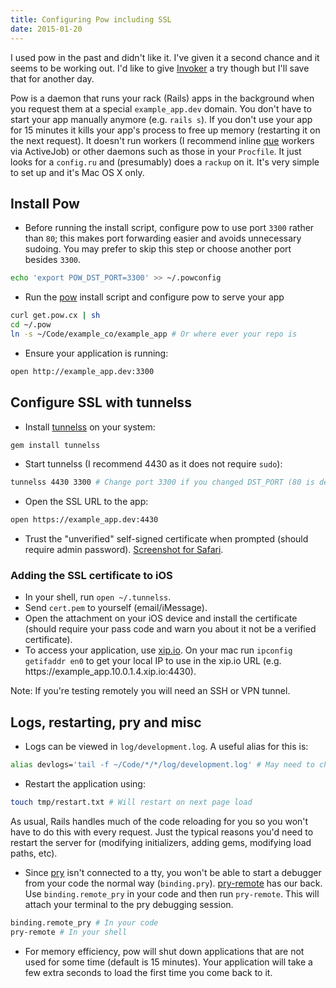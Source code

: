 ```yaml
---
title: Configuring Pow including SSL
date: 2015-01-20
---
```


I used pow in the past and didn't like it. I've given it a second chance and it seems to be working out. I'd like to give [Invoker](http://invoker.codemancers.com) a try though but I'll save that for another day.

Pow is a daemon that runs your rack (Rails) apps in the background when you request them at a special `example_app.dev` domain. You don't have to start your app manually anymore (e.g. `rails s`). If you don't use your app for 15 minutes it kills your app's process to free up memory (restarting it on the next request). It doesn't run workers (I recommend inline [que](https://github.com/chanks/que) workers via ActiveJob) or other daemons such as those in your `Procfile`. It just looks for a `config.ru` and (presumably) does a `rackup` on it. It's very simple to set up and it's Mac OS X only.

## Install Pow

- Before running the install script, configure pow to use port `3300` rather than `80`; this makes port forwarding easier and avoids unnecessary sudoing. You may prefer to skip this step or choose another port besides `3300`.

```sh
echo 'export POW_DST_PORT=3300' >> ~/.powconfig
```

- Run the [pow](http://pow.cx) install script and configure pow to serve your app

```sh
curl get.pow.cx | sh
cd ~/.pow
ln -s ~/Code/example_co/example_app # Or where ever your repo is
```

- Ensure your application is running:

```sh
open http://example_app.dev:3300
```

## Configure SSL with tunnelss
- Install [tunnelss](https://github.com/rchampourlier/tunnelss) on your system:

```sh
gem install tunnelss
```

- Start tunnelss (I recommend 4430 as it does not require `sudo`):

```sh
tunnelss 4430 3300 # Change port 3300 if you changed DST_PORT (80 is default)
```

- Open the SSL URL to the app:

```sh
open https://example_app.dev:4430
```

- Trust the "unverified" self-signed certificate when prompted (should require admin password). [Screenshot for Safari](https://cloud.githubusercontent.com/assets/28198/5825515/9d33e926-a0b1-11e4-8fa2-8fb5157b2e86.png).

### Adding the SSL certificate to iOS
- In your shell, run `open ~/.tunnelss`.
- Send `cert.pem` to yourself (email/iMessage).
- Open the attachment on your iOS device and install the certificate (should require your pass code and warn you about it not be a verified certificate).
- To access your application, use [xip.io](http://xip.io). On your mac run `ipconfig getifaddr en0` to get your local IP to use in the xip.io URL (e.g. https://example\_app.10.0.1.4.xip.io:4430).

Note: If you're testing remotely you will need an SSH or VPN tunnel.

## Logs, restarting, pry and misc
- Logs can be viewed in `log/development.log`. A useful alias for this is:

```sh
alias devlogs='tail -f ~/Code/*/*/log/development.log' # May need to change path
```

- Restart the application using:

```sh
touch tmp/restart.txt # Will restart on next page load
```

As usual, Rails handles much of the code reloading for you so you won't have to do this with every request. Just the typical reasons you'd need to restart the server for (modifying initializers, adding gems, modifying load paths, etc).

- Since [pry](http://pryrepl.org) isn't connected to a tty, you won't be able to start a debugger from your code the normal way (`binding.pry`). [pry-remote](https://github.com/Mon-Ouie/pry-remote) has our back. Use `binding.remote_pry` in your code and then run `pry-remote`. This will attach your terminal to the pry debugging session.

```sh
binding.remote_pry # In your code
pry-remote # In your shell
```

- For memory efficiency, pow will shut down applications that are not used for some time (default is 15 minutes). Your application will take a few extra seconds to load the first time you come back to it.

